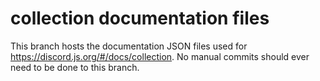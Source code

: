 # collection documentation files

This branch hosts the documentation JSON files used for https://discord.js.org/#/docs/collection.
No manual commits should ever need to be done to this branch.